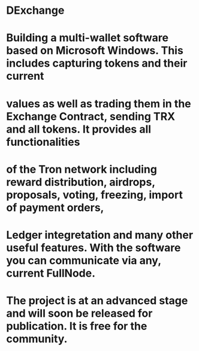 # DExchange
#
# Building a multi-wallet software based on Microsoft Windows. This includes capturing tokens and their current 
# values as well as trading them in the Exchange Contract, sending TRX and all tokens. It provides all functionalities
# of the Tron network including reward distribution, airdrops, proposals, voting, freezing, import of payment orders,
# Ledger integretation and many other useful features. With the software you can communicate via any, current FullNode.
# The project is at an advanced stage and will soon be released for publication. It is free for the community.
#
